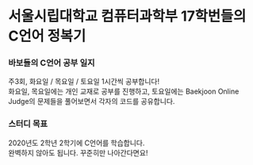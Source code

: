 # 서울시립대학교 컴퓨터과학부 17학번들의 C언어 정복기

### 바보들의 C언어 공부 일지
주3회, 화요일 / 목요일 / 토요일 1시간씩 공부합니다!<br>
화요일, 목요일에는 개인 교재로 공부를 진행하고, 토요일에는 Baekjoon Online Judge의 문제들을 풀어보면서 각자의 코드를 공유합니다.<br>

### 스터디 목표
2020년도 2학년 2학기에 C언어를 학습합니다.<br>
완벽하지 않아도 됩니다. 꾸준히만 나아간다면요!<br>
